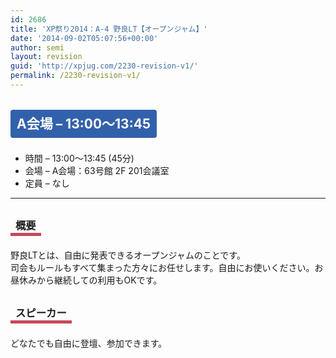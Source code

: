 ```yaml
---
id: 2686
title: 'XP祭り2014：A-4 野良LT【オープンジャム】'
date: '2014-09-02T05:07:56+00:00'
author: semi
layout: revision
guid: 'http://xpjug.com/2230-revision-v1/'
permalink: /2230-revision-v1/
---
```


## <span style="color:#FFFFFF; background-color:#3261AB; margin:0 0 30px 0; padding:10px 10px; border-radius:4px; line-height:2.5;">A会場 – 13:00〜13:45</span>

- 時間 – 13:00〜13:45 (45分)
- 会場 – A会場：63号館 2F 201会議室
- 定員 – なし

---

### <span style="margin:0 0 10px 0; padding:2px 8px; border-width:0 0 5px 0; border-color:#C6485B; border-style:solid; line-height:2.5;">概要</span>

野良LTとは、自由に発表できるオープンジャムのことです。  
司会もルールもすべて集まった方々にお任せします。自由にお使いください。お昼休みから継続しての利用もOKです。

### <span style="margin:0 0 10px 0; padding:2px 8px; border-width:0 0 5px 0; border-color:#C6485B; border-style:solid; line-height:2.5;">スピーカー</span>

どなたでも自由に登壇、参加できます。